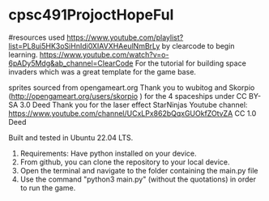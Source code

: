 # cpsc491ProjoctHopeFul

#resources used https://www.youtube.com/playlist?list=PL8ui5HK3oSiHnIdi0XIAVXHAeulNmBrLy by clearcode to begin learning.
https://www.youtube.com/watch?v=o-6pADy5Mdg&ab_channel=ClearCode For the tutorial for building space invaders which was a great template for the game base.

sprites sourced from opengameart.org
Thank you to wubitog and Skorpio   (http://opengameart.org/users/skorpio ) for the 4 spaceships under CC BY-SA 3.0 Deed
Thank you for the laser effect StarNinjas Youtube channel: https://www.youtube.com/channel/UCxLPx862bQqxGUOkfZOtvZA CC 1.0 Deed

Built and tested in Ubuntu 22.04 LTS. 
1) Requirements: Have python installed on your device.
2) From github, you can clone the repository to your local device.
3) Open the terminal and navigate to the folder containing the main.py file
4) Use the command "python3 main.py" (without the quotations) in order to run the game. 
